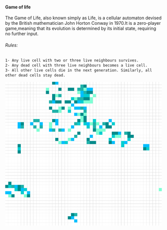 #### Game of life

The Game of Life, also known simply as Life, is a cellular automaton devised by the British mathematician John Horton Conway in 1970.It is a zero-player game,meaning that its evolution is determined by its initial state, requiring no further input.

###### Rules:
    1- Any live cell with two or three live neighbours survives.
    2- Any dead cell with three live neighbours becomes a live cell.
    3- All other live cells die in the next generation. Similarly, all other dead cells stay dead.


![Example](https://github.com/sheyls/Conway-game-of-life/blob/main/conway.png)
